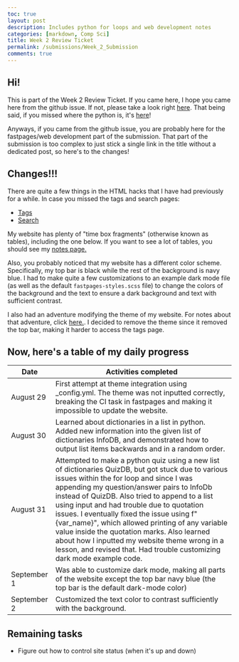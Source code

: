 ```yaml
---
toc: true
layout: post
description: Includes python for loops and web development notes
categories: [markdown, Comp Sci]
title: Week 2 Review Ticket
permalink: /submissions/Week_2_Submission
comments: true
---
```


## Hi!

This is part of the Week 2 Review Ticket. If you came here, I hope you came here from the github issue. If not, please take a look right [here](https://github.com/Leonard514/FastPage/issues/5). That being said, if you missed where the python is, it's [here](https://leonard514.github.io/FastPage/scripts/loop_scripts)!

Anyways, if you came from the github issue, you are probably here for the fastpages/web development part of the submission. That part of the submission is too complex to just stick a single link in the title without a dedicated post, so here's to the changes!

## Changes!!!

There are quite a few things in the HTML hacks that I have had previously for a while. In case you missed the tags and search pages:

- [Tags](https://leonard514.github.io/FastPage/categories/)
- [Search](https://leonard514.github.io/FastPage/search/)

My website has plenty of "time box fragments" (otherwise known as tables), including the one below. If you want to see a lot of tables, you should see my [notes page.](https://leonard514.github.io/FastPage/_pages/02_notes.html#week-1-python-vocab)

Also, you probably noticed that my website has a different color scheme. Specifically, my top bar is black while the rest of the background is navy blue. I had to make quite a few customizations to an example dark mode file (as well as the default `fastpages-styles.scss` file) to change the colors of the background and the text to ensure a dark background and text with sufficient contrast.

I also had an adventure modifying the theme of my website. For notes about that adventure, click [here.](https://leonard514.github.io/FastPage/_pages/02_notes.html#week-2-html-notes). I decided to remove the theme since it removed the top bar, making it harder to access the tags page.

## Now, here's a table of my daily progress

| Date | Activities completed |
|-|-|
| August 29 | First attempt at theme integration using _config.yml. The theme was not inputted correctly, breaking the CI task in fastpages and making it impossible to update the website. |
| August 30 | Learned about dictionaries in a list in python. Added new information into the given list of dictionaries InfoDB, and demonstrated how to output list items backwards and in a random order. |
| August 31 |  Attempted to make a python quiz using a new list of dictionaries QuizDB, but got stuck due to various issues within the for loop and since I was appending my question/answer pairs to InfoDb instead of QuizDB. Also tried to append to a list using input and had trouble due to quotation issues. I eventually fixed the issue using f"{var_name}", which allowed printing of any variable value inside the quotation marks. Also learned about how I inputted my website theme wrong in a lesson, and revised that. Had trouble customizing dark mode example code. |
| September 1 | Was able to customize dark mode, making all parts of the website except the top bar navy blue (the top bar is the default dark-mode color) |
| September 2 | Customized the text color to contrast sufficiently with the background. |
## Remaining tasks
- Figure out how to control site status (when it's up and down) 